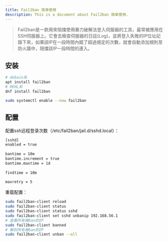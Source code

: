 ```yaml
---
title: Fail2ban 简单使用
description: This is a document about Fail2ban 简单使用.
---
```


> Fail2ban是一款用來阻擋使用暴力破解法登入伺服器的工具，最常被應用在SSH伺服器上。它會去檢查伺服器的日誌(Log)，並將登入失敗的IP位址記錄下來，如果該IP在一段時間內錯了超過規定的次數，就會自動添加規則至防火牆中，阻擋該IP一段時間的連入。

## 安装

```bash
# debain系
apt install fail2ban
# REHL系
dnf install fail2ban

sudo systemctl enable --now fail2ban
```

## 配置

配置ssh远程登录次数（/etc/fail2ban/jail.d/sshd.local）：

```bash
[sshd]
enabled = true
 
bantime = 10m
bantime.increment = true
bantime.maxtime = 1d
 
findtime = 10m
 
maxretry = 5
```

重载配置：

```bash
sudo fail2ban-client reload
sudo fail2ban-client status
sudo fail2ban-client status sshd
sudo fail2ban-client set sshd unbanip 192.168.56.1
# 查看所有被ban的IP
sudo fail2ban-client banned
# 解封所有被ban的IP
sudo fail2ban-client unban --all

```

